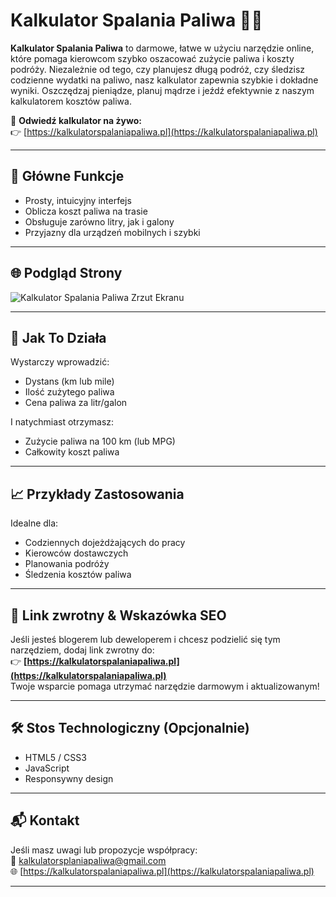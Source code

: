 # Kalkulator Spalania Paliwa 🚗⛽

**Kalkulator Spalania Paliwa** to darmowe, łatwe w użyciu narzędzie online, które pomaga kierowcom szybko oszacować zużycie paliwa i koszty podróży. Niezależnie od tego, czy planujesz długą podróż, czy śledzisz codzienne wydatki na paliwo, nasz kalkulator zapewnia szybkie i dokładne wyniki. Oszczędzaj pieniądze, planuj mądrze i jeźdź efektywnie z naszym kalkulatorem kosztów paliwa.

🔗 **Odwiedź kalkulator na żywo:**  
👉 [https://kalkulatorspalaniapaliwa.pl](https://kalkulatorspalaniapaliwa.pl)

---

## 🧮 Główne Funkcje

- Prosty, intuicyjny interfejs
- Oblicza koszt paliwa na trasie
- Obsługuje zarówno litry, jak i galony
- Przyjazny dla urządzeń mobilnych i szybki

---

## 🌐 Podgląd Strony

![Kalkulator Spalania Paliwa Zrzut Ekranu](screenshot.png)

---

## 🚀 Jak To Działa

Wystarczy wprowadzić:
- Dystans (km lub mile)
- Ilość zużytego paliwa
- Cena paliwa za litr/galon

I natychmiast otrzymasz:
- Zużycie paliwa na 100 km (lub MPG)
- Całkowity koszt paliwa

---

## 📈 Przykłady Zastosowania

Idealne dla:
- Codziennych dojeżdżających do pracy
- Kierowców dostawczych
- Planowania podróży
- Śledzenia kosztów paliwa

---

## 📎 Link zwrotny & Wskazówka SEO

Jeśli jesteś blogerem lub deweloperem i chcesz podzielić się tym narzędziem, dodaj link zwrotny do:  
👉 **[https://kalkulatorspalaniapaliwa.pl](https://kalkulatorspalaniapaliwa.pl)**  
Twoje wsparcie pomaga utrzymać narzędzie darmowym i aktualizowanym!

---

## 🛠️ Stos Technologiczny (Opcjonalnie)

- HTML5 / CSS3
- JavaScript
- Responsywny design

---

## 📬 Kontakt

Jeśli masz uwagi lub propozycje współpracy:  
📧 kalkulatorsplaniapaliwa@gmail.com  
🌐 [https://kalkulatorspalaniapaliwa.pl](https://kalkulatorspalaniapaliwa.pl)

---
